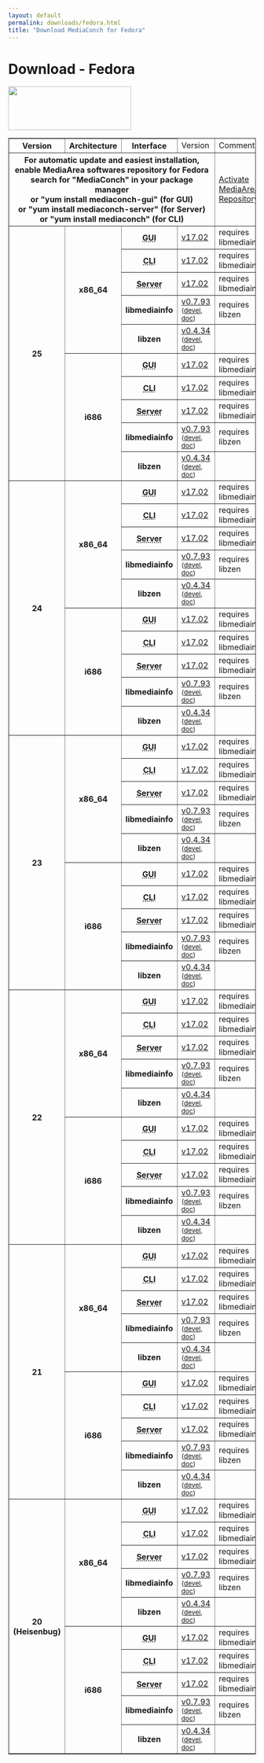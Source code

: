 ```yaml
---
layout: default
permalink: downloads/fedora.html
title: "Download MediaConch for Fedora"
---
```


# Download - Fedora

<img src="/MediaConch/images/Fedora.png" width="250" height="89"><br />

<table border="1">
<thead>
<tr class="table-header">
    <th>Version</th>
    <th>Architecture</th>
    <th>Interface</th>
    <td>Version</td>
    <td>Comment</td>
</tr>
</thead>
<tbody>
<tr>
    <th colspan="4">For automatic update and easiest installation, enable MediaArea softwares repository for Fedora<br />search for "MediaConch" in your package manager<br />or "yum install mediaconch-gui" (for GUI)<br /> or "yum install mediaconch-server" (for Server)<br /> or "yum install mediaconch" (for CLI)</th>
    <td><a href='/Repos'>Activate MediaArea Repository</a></td>
</tr>

<tr>
    <th rowspan="10" id="25">25</th>
    <th rowspan="5" id="25.x86_64">x86_64</th>
    <th><abbr title="Graphical User Interface">GUI</abbr></th>
    <td><a href="//mediaarea.net/download/binary/mediaconch-gui/17.02/mediaconch-gui-17.02.x86_64.Fedora_25.rpm">v17.02</a></td>
    <td>requires libmediainfo</td>
</tr>
<tr>
    <th><abbr title="Command Line Interface">CLI</abbr></th>
    <td><a href="//mediaarea.net/download/binary/mediaconch/17.02/mediaconch-17.02.x86_64.Fedora_25.rpm">v17.02</a></td>
    <td>requires libmediainfo</td>
</tr>
<tr>
    <th><abbr title="Server">Server</abbr></th>
    <td><a href="//mediaarea.net/download/binary/mediaconch-server/17.02/mediaconch-server-17.02.x86_64.Fedora_25.rpm">v17.02</a></td>
    <td>requires libmediainfo</td>
</tr>
<tr>
    <th>libmediainfo</th>
    <td><a href="//mediaarea.net/download/binary/libmediainfo0/0.7.93/libmediainfo-0.7.93.x86_64.Fedora_25.rpm">v0.7.93</a> <small>(<a href="//mediaarea.net/download/binary/libmediainfo0/0.7.93/libmediainfo-devel-0.7.93.x86_64.Fedora_25.rpm">devel</a>, <a href="//mediaarea.net/download/binary/libmediainfo0/0.7.93/libmediainfo-doc-0.7.93.x86_64.Fedora_25.rpm">doc</a>)</small></td>
    <td>requires libzen</td>
</tr>
<tr>
    <th>libzen</th>
    <td><a href="//mediaarea.net/download/binary/libzen0/0.4.34/libzen-0.4.34.x86_64.Fedora_25.rpm">v0.4.34</a> <small>(<a href="//mediaarea.net/download/binary/libzen0/0.4.34/libzen-devel-0.4.34.x86_64.Fedora_25.rpm">devel</a>, <a href="//mediaarea.net/download/binary/libzen0/0.4.34/libzen-doc-0.4.34.x86_64.Fedora_25.rpm">doc</a>)</small></td>
    <td>&nbsp;</td>
</tr>
<tr>
    <th rowspan="5" id="25.i686">i686</th>
    <th><abbr title="Graphical User Interface">GUI</abbr></th>
    <td><a href="//mediaarea.net/download/binary/mediaconch-gui/17.02/mediaconch-gui-17.02.i686.Fedora_25.rpm">v17.02</a></td>
    <td>requires libmediainfo</td>
</tr>
<tr>
    <th><abbr title="Command Line Interface">CLI</abbr></th>
    <td><a href="//mediaarea.net/download/binary/mediaconch/17.02/mediaconch-17.02.i686.Fedora_25.rpm">v17.02</a></td>
    <td>requires libmediainfo</td>
</tr>
<tr>
    <th><abbr title="Server">Server</abbr></th>
    <td><a href="//mediaarea.net/download/binary/mediaconch-server/17.02/mediaconch-server-17.02.i686.Fedora_25.rpm">v17.02</a></td>
    <td>requires libmediainfo</td>
</tr>
<tr>
    <th>libmediainfo</th>
    <td><a href="//mediaarea.net/download/binary/libmediainfo0/0.7.93/libmediainfo-0.7.93.i686.Fedora_25.rpm">v0.7.93</a> <small>(<a href="//mediaarea.net/download/binary/libmediainfo0/0.7.93/libmediainfo-devel-0.7.93.i686.Fedora_25.rpm">devel</a>, <a href="//mediaarea.net/download/binary/libmediainfo0/0.7.93/libmediainfo-doc-0.7.93.i686.Fedora_25.rpm">doc</a>)</small></td>
    <td>requires libzen</td>
</tr>
<tr>
    <th>libzen</th>
    <td><a href="//mediaarea.net/download/binary/libzen0/0.4.34/libzen-0.4.34.i686.Fedora_25.rpm">v0.4.34</a> <small>(<a href="//mediaarea.net/download/binary/libzen0/0.4.34/libzen-devel-0.4.34.i686.Fedora_25.rpm">devel</a>, <a href="//mediaarea.net/download/binary/libzen0/0.4.34/libzen-doc-0.4.34.i686.Fedora_25.rpm">doc</a>)</small></td>
    <td>&nbsp;</td>
</tr>
<tr>
    <th rowspan="10" id="24">24</th>
    <th rowspan="5" id="24.x86_64">x86_64</th>
    <th><abbr title="Graphical User Interface">GUI</abbr></th>
    <td><a href="//mediaarea.net/download/binary/mediaconch-gui/17.02/mediaconch-gui-17.02.x86_64.Fedora_24.rpm">v17.02</a></td>
    <td>requires libmediainfo</td>
</tr>
<tr>
    <th><abbr title="Command Line Interface">CLI</abbr></th>
    <td><a href="//mediaarea.net/download/binary/mediaconch/17.02/mediaconch-17.02.x86_64.Fedora_24.rpm">v17.02</a></td>
    <td>requires libmediainfo</td>
</tr>
<tr>
    <th><abbr title="Server">Server</abbr></th>
    <td><a href="//mediaarea.net/download/binary/mediaconch-server/17.02/mediaconch-server-17.02.x86_64.Fedora_24.rpm">v17.02</a></td>
    <td>requires libmediainfo</td>
</tr>
<tr>
    <th>libmediainfo</th>
    <td><a href="//mediaarea.net/download/binary/libmediainfo0/0.7.93/libmediainfo-0.7.93.x86_64.Fedora_24.rpm">v0.7.93</a> <small>(<a href="//mediaarea.net/download/binary/libmediainfo0/0.7.93/libmediainfo-devel-0.7.93.x86_64.Fedora_24.rpm">devel</a>, <a href="//mediaarea.net/download/binary/libmediainfo0/0.7.93/libmediainfo-doc-0.7.93.x86_64.Fedora_24.rpm">doc</a>)</small></td>
    <td>requires libzen</td>
</tr>
<tr>
    <th>libzen</th>
    <td><a href="//mediaarea.net/download/binary/libzen0/0.4.34/libzen-0.4.34.x86_64.Fedora_24.rpm">v0.4.34</a> <small>(<a href="//mediaarea.net/download/binary/libzen0/0.4.34/libzen-devel-0.4.34.x86_64.Fedora_24.rpm">devel</a>, <a href="//mediaarea.net/download/binary/libzen0/0.4.34/libzen-doc-0.4.34.x86_64.Fedora_24.rpm">doc</a>)</small></td>
    <td>&nbsp;</td>
</tr>
<tr>
    <th rowspan="5" id="24.i686">i686</th>
    <th><abbr title="Graphical User Interface">GUI</abbr></th>
    <td><a href="//mediaarea.net/download/binary/mediaconch-gui/17.02/mediaconch-gui-17.02.i686.Fedora_24.rpm">v17.02</a></td>
    <td>requires libmediainfo</td>
</tr>
<tr>
    <th><abbr title="Command Line Interface">CLI</abbr></th>
    <td><a href="//mediaarea.net/download/binary/mediaconch/17.02/mediaconch-17.02.i686.Fedora_24.rpm">v17.02</a></td>
    <td>requires libmediainfo</td>
</tr>
<tr>
    <th><abbr title="Server">Server</abbr></th>
    <td><a href="//mediaarea.net/download/binary/mediaconch-server/17.02/mediaconch-server-17.02.i686.Fedora_24.rpm">v17.02</a></td>
    <td>requires libmediainfo</td>
</tr>
<tr>
    <th>libmediainfo</th>
    <td><a href="//mediaarea.net/download/binary/libmediainfo0/0.7.93/libmediainfo-0.7.93.i686.Fedora_24.rpm">v0.7.93</a> <small>(<a href="//mediaarea.net/download/binary/libmediainfo0/0.7.93/libmediainfo-devel-0.7.93.i686.Fedora_24.rpm">devel</a>, <a href="//mediaarea.net/download/binary/libmediainfo0/0.7.93/libmediainfo-doc-0.7.93.i686.Fedora_24.rpm">doc</a>)</small></td>
    <td>requires libzen</td>
</tr>
<tr>
    <th>libzen</th>
    <td><a href="//mediaarea.net/download/binary/libzen0/0.4.34/libzen-0.4.34.i686.Fedora_24.rpm">v0.4.34</a> <small>(<a href="//mediaarea.net/download/binary/libzen0/0.4.34/libzen-devel-0.4.34.i686.Fedora_24.rpm">devel</a>, <a href="//mediaarea.net/download/binary/libzen0/0.4.34/libzen-doc-0.4.34.i686.Fedora_24.rpm">doc</a>)</small></td>
    <td>&nbsp;</td>
</tr>
<tr>
    <th rowspan="10" id="23">23</th>
    <th rowspan="5" id="23.x86_64">x86_64</th>
    <th><abbr title="Graphical User Interface">GUI</abbr></th>
    <td><a href="//mediaarea.net/download/binary/mediaconch-gui/17.02/mediaconch-gui-17.02.x86_64.Fedora_23.rpm">v17.02</a></td>
    <td>requires libmediainfo</td>
</tr>
<tr>
    <th><abbr title="Command Line Interface">CLI</abbr></th>
    <td><a href="//mediaarea.net/download/binary/mediaconch/17.02/mediaconch-17.02.x86_64.Fedora_23.rpm">v17.02</a></td>
    <td>requires libmediainfo</td>
</tr>
<tr>
    <th><abbr title="Server">Server</abbr></th>
    <td><a href="//mediaarea.net/download/binary/mediaconch-server/17.02/mediaconch-server-17.02.x86_64.Fedora_23.rpm">v17.02</a></td>
    <td>requires libmediainfo</td>
</tr>
<tr>
    <th>libmediainfo</th>
    <td><a href="//mediaarea.net/download/binary/libmediainfo0/0.7.93/libmediainfo-0.7.93.x86_64.Fedora_23.rpm">v0.7.93</a> <small>(<a href="//mediaarea.net/download/binary/libmediainfo0/0.7.93/libmediainfo-devel-0.7.93.x86_64.Fedora_23.rpm">devel</a>, <a href="//mediaarea.net/download/binary/libmediainfo0/0.7.93/libmediainfo-doc-0.7.93.x86_64.Fedora_23.rpm">doc</a>)</small></td>
    <td>requires libzen</td>
</tr>
<tr>
    <th>libzen</th>
    <td><a href="//mediaarea.net/download/binary/libzen0/0.4.34/libzen-0.4.34.x86_64.Fedora_23.rpm">v0.4.34</a> <small>(<a href="//mediaarea.net/download/binary/libzen0/0.4.34/libzen-devel-0.4.34.x86_64.Fedora_23.rpm">devel</a>, <a href="//mediaarea.net/download/binary/libzen0/0.4.34/libzen-doc-0.4.34.x86_64.Fedora_23.rpm">doc</a>)</small></td>
    <td>&nbsp;</td>
</tr>
<tr>
    <th rowspan="5" id="23.i686">i686</th>
    <th><abbr title="Graphical User Interface">GUI</abbr></th>
    <td><a href="//mediaarea.net/download/binary/mediaconch-gui/17.02/mediaconch-gui-17.02.i686.Fedora_23.rpm">v17.02</a></td>
    <td>requires libmediainfo</td>
</tr>
<tr>
    <th><abbr title="Command Line Interface">CLI</abbr></th>
    <td><a href="//mediaarea.net/download/binary/mediaconch/17.02/mediaconch-17.02.i686.Fedora_23.rpm">v17.02</a></td>
    <td>requires libmediainfo</td>
</tr>
<tr>
    <th><abbr title="Server">Server</abbr></th>
    <td><a href="//mediaarea.net/download/binary/mediaconch-server/17.02/mediaconch-server-17.02.i686.Fedora_23.rpm">v17.02</a></td>
    <td>requires libmediainfo</td>
</tr>
<tr>
    <th>libmediainfo</th>
    <td><a href="//mediaarea.net/download/binary/libmediainfo0/0.7.93/libmediainfo-0.7.93.i686.Fedora_23.rpm">v0.7.93</a> <small>(<a href="//mediaarea.net/download/binary/libmediainfo0/0.7.93/libmediainfo-devel-0.7.93.i686.Fedora_23.rpm">devel</a>, <a href="//mediaarea.net/download/binary/libmediainfo0/0.7.93/libmediainfo-doc-0.7.93.i686.Fedora_23.rpm">doc</a>)</small></td>
    <td>requires libzen</td>
</tr>
<tr>
    <th>libzen</th>
    <td><a href="//mediaarea.net/download/binary/libzen0/0.4.34/libzen-0.4.34.i686.Fedora_23.rpm">v0.4.34</a> <small>(<a href="//mediaarea.net/download/binary/libzen0/0.4.34/libzen-devel-0.4.34.i686.Fedora_23.rpm">devel</a>, <a href="//mediaarea.net/download/binary/libzen0/0.4.34/libzen-doc-0.4.34.i686.Fedora_23.rpm">doc</a>)</small></td>
    <td>&nbsp;</td>
</tr>
<tr>
    <th rowspan="10" id="22">22</th>
    <th rowspan="5" id="22.x86_64">x86_64</th>
    <th><abbr title="Graphical User Interface">GUI</abbr></th>
    <td><a href="//mediaarea.net/download/binary/mediaconch-gui/17.02/mediaconch-gui-17.02.x86_64.Fedora_22.rpm">v17.02</a></td>
    <td>requires libmediainfo</td>
</tr>
<tr>
    <th><abbr title="Command Line Interface">CLI</abbr></th>
    <td><a href="//mediaarea.net/download/binary/mediaconch/17.02/mediaconch-17.02.x86_64.Fedora_22.rpm">v17.02</a></td>
    <td>requires libmediainfo</td>
</tr>
<tr>
    <th><abbr title="Server">Server</abbr></th>
    <td><a href="//mediaarea.net/download/binary/mediaconch-server/17.02/mediaconch-server-17.02.x86_64.Fedora_22.rpm">v17.02</a></td>
    <td>requires libmediainfo</td>
</tr>
<tr>
    <th>libmediainfo</th>
    <td><a href="//mediaarea.net/download/binary/libmediainfo0/0.7.93/libmediainfo-0.7.93.x86_64.Fedora_22.rpm">v0.7.93</a> <small>(<a href="//mediaarea.net/download/binary/libmediainfo0/0.7.93/libmediainfo-devel-0.7.93.x86_64.Fedora_22.rpm">devel</a>, <a href="//mediaarea.net/download/binary/libmediainfo0/0.7.93/libmediainfo-doc-0.7.93.x86_64.Fedora_22.rpm">doc</a>)</small></td>
    <td>requires libzen</td>
</tr>
<tr>
    <th>libzen</th>
    <td><a href="//mediaarea.net/download/binary/libzen0/0.4.34/libzen-0.4.34.x86_64.Fedora_22.rpm">v0.4.34</a> <small>(<a href="//mediaarea.net/download/binary/libzen0/0.4.34/libzen-devel-0.4.34.x86_64.Fedora_22.rpm">devel</a>, <a href="//mediaarea.net/download/binary/libzen0/0.4.34/libzen-doc-0.4.34.x86_64.Fedora_22.rpm">doc</a>)</small></td>
    <td>&nbsp;</td>
</tr>
<tr>
    <th rowspan="5" id="22.i686">i686</th>
    <th><abbr title="Graphical User Interface">GUI</abbr></th>
    <td><a href="//mediaarea.net/download/binary/mediaconch-gui/17.02/mediaconch-gui-17.02.i686.Fedora_22.rpm">v17.02</a></td>
    <td>requires libmediainfo</td>
</tr>
<tr>
    <th><abbr title="Command Line Interface">CLI</abbr></th>
    <td><a href="//mediaarea.net/download/binary/mediaconch/17.02/mediaconch-17.02.i686.Fedora_22.rpm">v17.02</a></td>
    <td>requires libmediainfo</td>
</tr>
<tr>
    <th><abbr title="Server">Server</abbr></th>
    <td><a href="//mediaarea.net/download/binary/mediaconch-server/17.02/mediaconch-server-17.02.i686.Fedora_22.rpm">v17.02</a></td>
    <td>requires libmediainfo</td>
</tr>
<tr>
    <th>libmediainfo</th>
    <td><a href="//mediaarea.net/download/binary/libmediainfo0/0.7.93/libmediainfo-0.7.93.i686.Fedora_22.rpm">v0.7.93</a> <small>(<a href="//mediaarea.net/download/binary/libmediainfo0/0.7.93/libmediainfo-devel-0.7.93.i686.Fedora_22.rpm">devel</a>, <a href="//mediaarea.net/download/binary/libmediainfo0/0.7.93/libmediainfo-doc-0.7.93.i686.Fedora_22.rpm">doc</a>)</small></td>
    <td>requires libzen</td>
</tr>
<tr>
    <th>libzen</th>
    <td><a href="//mediaarea.net/download/binary/libzen0/0.4.34/libzen-0.4.34.i686.Fedora_22.rpm">v0.4.34</a> <small>(<a href="//mediaarea.net/download/binary/libzen0/0.4.34/libzen-devel-0.4.34.i686.Fedora_22.rpm">devel</a>, <a href="//mediaarea.net/download/binary/libzen0/0.4.34/libzen-doc-0.4.34.i686.Fedora_22.rpm">doc</a>)</small></td>
    <td>&nbsp;</td>
</tr>
<tr>
    <th rowspan="10" id="21">21</th>
    <th rowspan="5" id="21.x86_64">x86_64</th>
    <th><abbr title="Graphical User Interface">GUI</abbr></th>
    <td><a href="//mediaarea.net/download/binary/mediaconch-gui/17.02/mediaconch-gui-17.02.x86_64.Fedora_21.rpm">v17.02</a></td>
    <td>requires libmediainfo</td>
</tr>
<tr>
    <th><abbr title="Command Line Interface">CLI</abbr></th>
    <td><a href="//mediaarea.net/download/binary/mediaconch/17.02/mediaconch-17.02.x86_64.Fedora_21.rpm">v17.02</a></td>
    <td>requires libmediainfo</td>
</tr>
<tr>
    <th><abbr title="Server">Server</abbr></th>
    <td><a href="//mediaarea.net/download/binary/mediaconch-server/17.02/mediaconch-server-17.02.x86_64.Fedora_21.rpm">v17.02</a></td>
    <td>requires libmediainfo</td>
</tr>
<tr>
    <th>libmediainfo</th>
    <td><a href="//mediaarea.net/download/binary/libmediainfo0/0.7.93/libmediainfo-0.7.93.x86_64.Fedora_21.rpm">v0.7.93</a> <small>(<a href="//mediaarea.net/download/binary/libmediainfo0/0.7.93/libmediainfo-devel-0.7.93.x86_64.Fedora_21.rpm">devel</a>, <a href="//mediaarea.net/download/binary/libmediainfo0/0.7.93/libmediainfo-doc-0.7.93.x86_64.Fedora_21.rpm">doc</a>)</small></td>
    <td>requires libzen</td>
</tr>
<tr>
    <th>libzen</th>
    <td><a href="//mediaarea.net/download/binary/libzen0/0.4.34/libzen-0.4.34.x86_64.Fedora_21.rpm">v0.4.34</a> <small>(<a href="//mediaarea.net/download/binary/libzen0/0.4.34/libzen-devel-0.4.34.x86_64.Fedora_21.rpm">devel</a>, <a href="//mediaarea.net/download/binary/libzen0/0.4.34/libzen-doc-0.4.34.x86_64.Fedora_21.rpm">doc</a>)</small></td>
    <td>&nbsp;</td>
</tr>
<tr>
    <th rowspan="5" id="21.i686">i686</th>
    <th><abbr title="Graphical User Interface">GUI</abbr></th>
    <td><a href="//mediaarea.net/download/binary/mediaconch-gui/17.02/mediaconch-gui-17.02.i686.Fedora_21.rpm">v17.02</a></td>
    <td>requires libmediainfo</td>
</tr>
<tr>
    <th><abbr title="Command Line Interface">CLI</abbr></th>
    <td><a href="//mediaarea.net/download/binary/mediaconch/17.02/mediaconch-17.02.i686.Fedora_21.rpm">v17.02</a></td>
    <td>requires libmediainfo</td>
</tr>
<tr>
    <th><abbr title="Server">Server</abbr></th>
    <td><a href="//mediaarea.net/download/binary/mediaconch-server/17.02/mediaconch-server-17.02.i686.Fedora_21.rpm">v17.02</a></td>
    <td>requires libmediainfo</td>
</tr>
<tr>
    <th>libmediainfo</th>
    <td><a href="//mediaarea.net/download/binary/libmediainfo0/0.7.93/libmediainfo-0.7.93.i686.Fedora_21.rpm">v0.7.93</a> <small>(<a href="//mediaarea.net/download/binary/libmediainfo0/0.7.93/libmediainfo-devel-0.7.93.i686.Fedora_21.rpm">devel</a>, <a href="//mediaarea.net/download/binary/libmediainfo0/0.7.93/libmediainfo-doc-0.7.93.i686.Fedora_21.rpm">doc</a>)</small></td>
    <td>requires libzen</td>
</tr>
<tr>
    <th>libzen</th>
    <td><a href="//mediaarea.net/download/binary/libzen0/0.4.34/libzen-0.4.34.i686.Fedora_21.rpm">v0.4.34</a> <small>(<a href="//mediaarea.net/download/binary/libzen0/0.4.34/libzen-devel-0.4.34.i686.Fedora_21.rpm">devel</a>, <a href="//mediaarea.net/download/binary/libzen0/0.4.34/libzen-doc-0.4.34.i686.Fedora_21.rpm">doc</a>)</small></td>
    <td>&nbsp;</td>
</tr>
<tr>
    <th rowspan="10" id="20">20 (Heisenbug)</th>
    <th rowspan="5" id="20.x86_64">x86_64</th>
    <th><abbr title="Graphical User Interface">GUI</abbr></th>
    <td><a href="//mediaarea.net/download/binary/mediaconch-gui/17.02/mediaconch-gui-17.02.x86_64.Fedora_20.rpm">v17.02</a></td>
    <td>requires libmediainfo</td>
</tr>
<tr>
    <th><abbr title="Command Line Interface">CLI</abbr></th>
    <td><a href="//mediaarea.net/download/binary/mediaconch/17.02/mediaconch-17.02.x86_64.Fedora_20.rpm">v17.02</a></td>
    <td>requires libmediainfo</td>
</tr>
<tr>
    <th><abbr title="Server">Server</abbr></th>
    <td><a href="//mediaarea.net/download/binary/mediaconch-server/17.02/mediaconch-server-17.02.x86_64.Fedora_20.rpm">v17.02</a></td>
    <td>requires libmediainfo</td>
</tr>
<tr>
    <th>libmediainfo</th>
    <td><a href="//mediaarea.net/download/binary/libmediainfo0/0.7.93/libmediainfo-0.7.93.x86_64.Fedora_20.rpm">v0.7.93</a> <small>(<a href="//mediaarea.net/download/binary/libmediainfo0/0.7.93/libmediainfo-devel-0.7.93.x86_64.Fedora_20.rpm">devel</a>, <a href="//mediaarea.net/download/binary/libmediainfo0/0.7.93/libmediainfo-doc-0.7.93.x86_64.Fedora_20.rpm">doc</a>)</small></td>
    <td>requires libzen</td>
</tr>
<tr>
    <th>libzen</th>
    <td><a href="//mediaarea.net/download/binary/libzen0/0.4.34/libzen-0.4.34.x86_64.Fedora_20.rpm">v0.4.34</a> <small>(<a href="//mediaarea.net/download/binary/libzen0/0.4.34/libzen-devel-0.4.34.x86_64.Fedora_20.rpm">devel</a>, <a href="//mediaarea.net/download/binary/libzen0/0.4.34/libzen-doc-0.4.34.x86_64.Fedora_20.rpm">doc</a>)</small></td>
    <td>&nbsp;</td>
</tr>
<tr>
    <th rowspan="5" id="20.i686">i686</th>
    <th><abbr title="Graphical User Interface">GUI</abbr></th>
    <td><a href="//mediaarea.net/download/binary/mediaconch-gui/17.02/mediaconch-gui-17.02.i686.Fedora_20.rpm">v17.02</a></td>
    <td>requires libmediainfo</td>
</tr>
<tr>
    <th><abbr title="Command Line Interface">CLI</abbr></th>
    <td><a href="//mediaarea.net/download/binary/mediaconch/17.02/mediaconch-17.02.i686.Fedora_20.rpm">v17.02</a></td>
    <td>requires libmediainfo</td>
</tr>
<tr>
    <th><abbr title="Server">Server</abbr></th>
    <td><a href="//mediaarea.net/download/binary/mediaconch-server/17.02/mediaconch-server-17.02.i686.Fedora_20.rpm">v17.02</a></td>
    <td>requires libmediainfo</td>
</tr>
<tr>
    <th>libmediainfo</th>
    <td><a href="//mediaarea.net/download/binary/libmediainfo0/0.7.93/libmediainfo-0.7.93.i686.Fedora_20.rpm">v0.7.93</a> <small>(<a href="//mediaarea.net/download/binary/libmediainfo0/0.7.93/libmediainfo-devel-0.7.93.i686.Fedora_20.rpm">devel</a>, <a href="//mediaarea.net/download/binary/libmediainfo0/0.7.93/libmediainfo-doc-0.7.93.i686.Fedora_20.rpm">doc</a>)</small></td>
    <td>requires libzen</td>
</tr>
<tr>
    <th>libzen</th>
    <td><a href="//mediaarea.net/download/binary/libzen0/0.4.34/libzen-0.4.34.i686.Fedora_20.rpm">v0.4.34</a> <small>(<a href="//mediaarea.net/download/binary/libzen0/0.4.34/libzen-devel-0.4.34.i686.Fedora_20.rpm">devel</a>, <a href="//mediaarea.net/download/binary/libzen0/0.4.34/libzen-doc-0.4.34.i686.Fedora_20.rpm">doc</a>)</small></td>
    <td>&nbsp;</td>
</tr>
</tbody>
</table>
